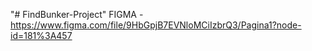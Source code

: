 "# FindBunker-Project"
FIGMA - https://www.figma.com/file/9HbGpjB7EVNloMCiIzbrQ3/Pagina1?node-id=181%3A457
